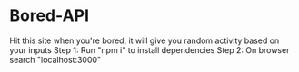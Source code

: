 # Bored-API
Hit this site when you're bored, it will give you random activity based on your inputs
Step 1: Run "npm i" to install dependencies
Step 2: On browser search "localhost:3000"
